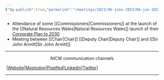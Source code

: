 ```yaml
---
{"dg-publish":true,"permalink":"/meetings/2023/06-june-2023/06-jun-2023/"}
---
```


- Attendance of some [[Commissioners\|Commissioners]] at the launch of the [[Natural Resources Wales\|Natural Resources Wales]] launch of their [Corporate Plan to 2030](https://naturalresources.wales/about-us/what-we-do/strategies-and-plans/our-corporate-plan-to-2030-nature-and-people-thriving-together/?lang=en)
- Meeting between [[Chair\|Chair]] [[Deputy Chair\|Deputy Chair]] and [[Sir John Armitt\|Sir John Armitt]]
***
<p style="text-align: center;">NICW communication channels</p>

󠁧 |[Website](https://nationalinfrastructurecommission.wales)|[Mastodon](https://toot.wales/@NICW)|[Pixelfed](https://pix.toot.wales/NICW)|[Linkedin](https://www.linkedin.com/company/26268509/)|[Twitter](https://twitter.com/InfraCommCymru)|
***
